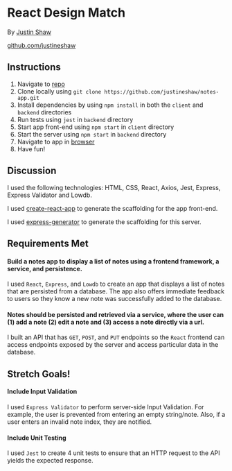 # React Design Match

By [Justin Shaw](mailto:easyworkemail@gmail.com)

[github.com/justineshaw](https://github.com/justineshaw)

## Instructions

1. Navigate to [repo](https://github.com/justineshaw/notes-app)
2. Clone locally using
   `git clone https://github.com/justineshaw/notes-app.git`
3. Install dependencies by using `npm install` in both the `client` and `backend` directories
4. Run tests using `jest` in `backend` directory
5. Start app front-end using `npm start` in `client` directory
6. Start the server using `npm start` in `backend` directory
7. Navigate to app in [browser](http://localhost:3000/)
8. Have fun!

## Discussion

I used the following technologies: HTML, CSS, React, Axios, Jest, 
Express, Express Validator and Lowdb.

I used [create-react-app](https://github.com/facebook/create-react-app) 
to generate the scaffolding for the app front-end.

I used [express-generator](https://www.npmjs.com/package/express) 
to generate the scaffolding for this server.

## Requirements Met

#### Build a notes app to display a list of notes using a frontend framework, a service, and persistence.

I used `React`, `Express`, and `Lowdb` to create an app that displays a list of notes that are persisted from a database. The app also offers immediate feedback to users so they know a new note was successfully added to the database.

#### Notes should be persisted and retrieved via a service, where the user can (1) add a note (2) edit a note and (3) access a note directly via a url.

I built an API that has `GET`, `POST`, and `PUT` endpoints so the `React` frontend can access endpoints exposed by the server and access particular data in the database.

## Stretch Goals!

#### Include Input Validation

I used `Express Validator` to perform server-side Input Validation. For example, the user is prevented from entering an empty string/note. Also, if a user enters an invalid note index, they are notified.

#### Include Unit Testing

I used `Jest` to create 4 unit tests to ensure that an HTTP request to the API yields the expected response.
